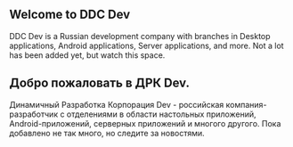 ## Welcome to DDC Dev

DDC Dev is a Russian development company with branches in Desktop applications, Android applications, Server applications, and more.
Not a lot has been added yet, but watch this space.

<!--

**Here are some ideas to get you started:**

🙋‍♀️ A short introduction - what is your organization all about?
🌈 Contribution guidelines - how can the community get involved?
👩‍💻 Useful resources - where can the community find your docs? Is there anything else the community should know?
🍿 Fun facts - what does your team eat for breakfast?
🧙 Remember, you can do mighty things with the power of [Markdown](https://docs.github.com/github/writing-on-github/getting-started-with-writing-and-formatting-on-github/basic-writing-and-formatting-syntax)
-->


## Добро пожаловать в ДРК Dev.


Динамичный Разработка Корпорация Dev - российская компания-разработчик с отделениями в области настольных приложений, Android-приложений, серверных приложений и многого другого. Пока добавлено не так много, но следите за новостями.
